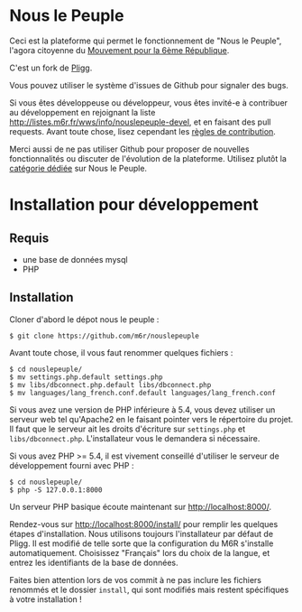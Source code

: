 # Nous le Peuple

Ceci est la plateforme qui permet le fonctionnement de "Nous le Peuple", l'agora citoyenne
du [Mouvement pour la 6ème République](http://www.m6r.fr).

C'est un fork de [Pligg](http://pligg.com/).

Vous pouvez utiliser le système d'issues de Github pour signaler des bugs.

Si vous êtes développeuse ou développeur, vous êtes invité-e à contribuer au
développement en rejoignant la liste http://listes.m6r.fr/wws/info/nouslepeuple-devel,
et en faisant des pull requests. Avant toute chose, lisez cependant les
[règles de contribution](https://github.com/m6r/nouslepeuple/blob/master/CONTRIBUTING.md).

Merci aussi de ne pas utiliser Github pour proposer de nouvelles fonctionnalités ou discuter de l'évolution de la plateforme. Utilisez plutôt la [catégorie dédiée](https://www.m6r.fr/nouslepeuple/?category=propositions-evolution) sur Nous le Peuple.

# Installation pour développement

## Requis

* une base de données mysql
* PHP
 
## Installation

Cloner d'abord le dépot nous le peuple :

```
$ git clone https://github.com/m6r/nouslepeuple
```

Avant toute chose, il vous faut renommer quelques fichiers :
```
$ cd nouslepeuple/
$ mv settings.php.default settings.php
$ mv libs/dbconnect.php.default libs/dbconnect.php
$ mv languages/lang_french.conf.default languages/lang_french.conf
```

Si vous avez une version de PHP inférieure à 5.4, vous devez utiliser un
serveur web tel qu'Apache2 en le faisant pointer vers le répertoire du
projet. Il faut que le serveur ait les droits d'écriture sur `settings.php`
et `libs/dbconnect.php`.
L'installateur vous le demandera si nécessaire.

Si vous avez PHP >= 5.4, il est vivement conseillé d'utiliser le serveur
de développement fourni avec PHP :
```
$ cd nouslepeuple/
$ php -S 127.0.0.1:8000
```
Un serveur PHP basique écoute maintenant sur [http://localhost:8000/](http://localhost:8000/).

Rendez-vous sur [http://localhost:8000/install/](http://localhost:8000/install/) pour remplir les quelques
étapes d'installation. Nous utilisons toujours l'installateur par défaut de Pligg.
Il est modifié de telle sorte que la configuration du M6R s'installe automatiquement.
Choisissez "Français" lors du choix de la langue, et entrez les identifiants de
la base de données.

Faites bien attention lors de vos commit à ne pas inclure les fichiers renommés et
le dossier `install`, qui sont modifiés mais restent spécifiques à votre installation !
